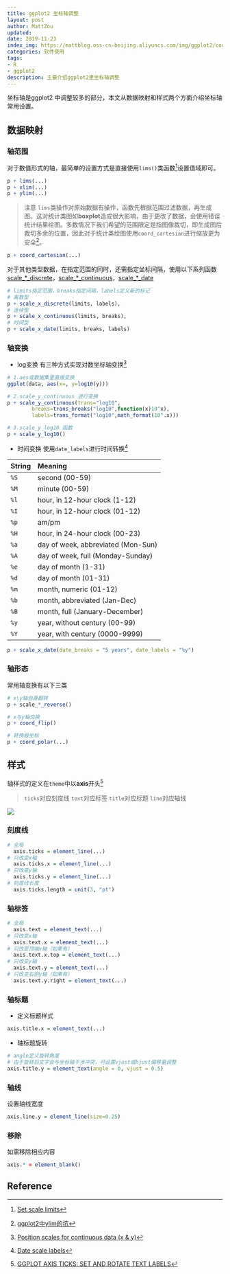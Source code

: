 ```yaml
---
title: ggplot2 坐标轴调整
layout: post
author: MattZou
updated: 
date: 2019-11-23
index_img: https://mattblog.oss-cn-beijing.aliyuncs.com/img/ggplot2/coord_flip-1.png/bg
categories: 软件使用
tags:
- R
- ggplot2
description: 主要介绍ggplot2里坐标轴调整
---
```

坐标轴是ggplot2 中调整较多的部分，本文从数据映射和样式两个方面介绍坐标轴常用设置。

## 数据映射
### 轴范围
对于数值形式的轴，最简单的设置方式是直接使用`lims()`类函数[^1]设置值域即可。
``` r
p + lims(...)
p + xlim(...)
p + ylim(...)
```
> 注意
> `lims`类操作对原始数据有操作，函数先根据范围过滤数据，再生成图。这对统计类图如**boxplot**造成很大影响，由于更改了数据，会使用错误统计结果绘图。多数情况下我们希望的范围限定是指图像裁切，即生成图后裁切多余的位置，因此对于统计类绘图使用`coord_cartesian`进行缩放更为安全[^2]。
``` r
p + coord_cartesian(...)
```

对于其他类型数据，在指定范围的同时，还需指定坐标间隔，使用以下系列函数
[scale_*_discrete](https://ggplot2.tidyverse.org/reference/scale_discrete.html)，[scale_*_continuous](https://ggplot2.tidyverse.org/reference/scale_continuous.html)，[scale_*_date](https://ggplot2.tidyverse.org/reference/scale_date.html)

``` r
# limits指定范围，breaks指定间隔，labels定义新的标记
# 离散型
p + scale_x_discrete(limits, labels), 
# 连续型
p + scale_x_continuous(limits, breaks), 
# 时间型
p + scale_x_date(limits, breaks, labels)
```

### 轴变换
- log变换
有三种方式实现对数坐标轴变换[^3]
``` r
# 1.aes或数据集里直接变换
ggplot(data, aes(x=, y=log10(y)))

# 2.scale_y_continuous 进行变换
p + scale_y_continuous(trans="log10",
        breaks=trans_breaks("log10",function(x)10^x),
        labels=trans_format("log10",math_format(10^.x)))

# 3.scale_y_log10 函数
p + scale_y_log10()
```

- 时间变换
使用`date_labels`进行时间转换[^4]
<table>
<thead><tr class="header">
<th align="left">String</th>
<th align="left">Meaning</th>
</tr></thead>
<tbody>
<tr class="odd">
<td align="left"><code>%S</code></td>
<td align="left">second (00-59)</td>
</tr>
<tr class="even">
<td align="left"><code>%M</code></td>
<td align="left">minute (00-59)</td>
</tr>
<tr class="odd">
<td align="left"><code>%l</code></td>
<td align="left">hour, in 12-hour clock (1-12)</td>
</tr>
<tr class="even">
<td align="left"><code>%I</code></td>
<td align="left">hour, in 12-hour clock (01-12)</td>
</tr>
<tr class="odd">
<td align="left"><code>%p</code></td>
<td align="left">am/pm</td>
</tr>
<tr class="even">
<td align="left"><code>%H</code></td>
<td align="left">hour, in 24-hour clock (00-23)</td>
</tr>
<tr class="odd">
<td align="left"><code>%a</code></td>
<td align="left">day of week, abbreviated (Mon-Sun)</td>
</tr>
<tr class="even">
<td align="left"><code>%A</code></td>
<td align="left">day of week, full (Monday-Sunday)</td>
</tr>
<tr class="odd">
<td align="left"><code>%e</code></td>
<td align="left">day of month (1-31)</td>
</tr>
<tr class="even">
<td align="left"><code>%d</code></td>
<td align="left">day of month (01-31)</td>
</tr>
<tr class="odd">
<td align="left"><code>%m</code></td>
<td align="left">month, numeric (01-12)</td>
</tr>
<tr class="even">
<td align="left"><code>%b</code></td>
<td align="left">month, abbreviated (Jan-Dec)</td>
</tr>
<tr class="odd">
<td align="left"><code>%B</code></td>
<td align="left">month, full (January-December)</td>
</tr>
<tr class="even">
<td align="left"><code>%y</code></td>
<td align="left">year, without century (00-99)</td>
</tr>
<tr class="odd">
<td align="left"><code>%Y</code></td>
<td align="left">year, with century (0000-9999)</td>
</tr>
</tbody>
</table>

``` r
p + scale_x_date(date_breaks = "5 years", date_labels = "%y")
```

### 轴形态
常用轴变换有以下三类
``` r
# x\y轴自身翻转
p + scale_*_reverse()

# x与y轴交换
p + coord_flip()

# 转换极坐标
p + coord_polar(...)
``` 

## 样式
轴样式的定义在`theme`中以**axis**开头[^5]
>`ticks`对应刻度线
>`text`对应标签
>`title`对应标题
>`line`对应轴线

![](https://mattblog.oss-cn-beijing.aliyuncs.com/img/ggplot2/ggplot2-axis-ticks-example-1.png/pic)

### 刻度线
``` r
# 全局
  axis.ticks = element_line(...) 
# 只改变x轴     
  axis.ticks.x = element_line(...)
# 只改变y轴
  axis.ticks.y = element_line(...)
# 刻度线长度
  axis.ticks.length = unit(3, "pt")
```

### 轴标签
``` r
# 全局
  axis.text = element_text(...) 
# 只改变x轴    
  axis.text.x = element_text(...)
# 只改变顶端x轴（如果有）
  axis.text.x.top = element_text(...)
# 只改变y轴
  axis.text.y = element_text(...)
# 只改变右侧y轴（如果有）
  axis.text.y.right = element_text(...)
```

### 轴标题
- 定义标题样式
``` r
axis.title.x = element_text(...)
```
- 轴标题旋转
``` r
# angle定义旋转角度
# 由于旋转后文字会与坐标轴干涉冲突，可设置vjust或hjust偏移量调整
axis.title.y = element_text(angle = 0, vjust = 0.5)
```

### 轴线
设置轴线宽度
``` r
axis.line.y = element_line(size=0.25)
```

### 移除
如需移除相应内容
``` r
axis.* = element_blank()
```

## Reference
[^1]: [Set scale limits](https://ggplot2.tidyverse.org/reference/lims.html)
[^2]: [ggplot2中ylim的坑](https://www.jianshu.com/p/312d30049a25)
[^3]: [Position scales for continuous data (x & y)](https://ggplot2.tidyverse.org/reference/scale_continuous.html)
[^4]: [Date scale labels](https://ggplot2-book.org/scale-position.html#date-labels)
[^5]: [GGPLOT AXIS TICKS: SET AND ROTATE TEXT LABELS](https://www.datanovia.com/en/blog/ggplot-axis-ticks-set-and-rotate-text-labels/)

